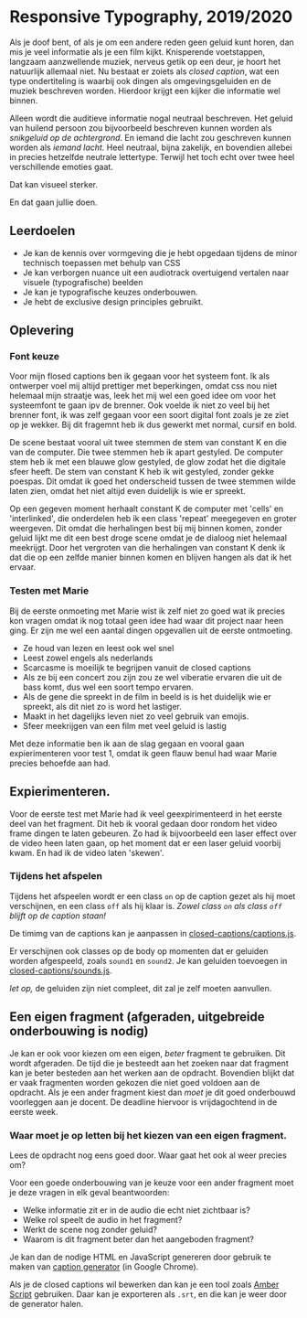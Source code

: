 # Responsive Typography, 2019/2020

Als je doof bent, of als je om een andere reden geen geluid kunt horen, dan mis je veel informatie als je een film kijkt. Knisperende voetstappen, langzaam aanzwellende muziek, nerveus getik op een deur, je hoort het natuurlijk allemaal niet. Nu bestaat er zoiets als *closed caption*, wat een type ondertiteling is waarbij ook dingen als omgevingsgeluiden en de muziek beschreven worden. Hierdoor krijgt een kijker die informatie wel binnen.

Alleen wordt die auditieve informatie nogal neutraal beschreven. Het geluid van huilend persoon zou bijvoorbeeld beschreven kunnen worden als *snikgeluid op de achtergrond*. En iemand die lacht zou geschreven kunnen worden als *iemand lacht.* Heel neutraal, bijna zakelijk, en bovendien allebei in precies hetzelfde neutrale lettertype. Terwijl het toch echt over twee heel verschillende emoties gaat. 

Dat kan visueel sterker. 

En dat gaan jullie doen.

## Leerdoelen

- Je kan de kennis over vormgeving die je hebt opgedaan tijdens de minor technisch toepassen met behulp van CSS
- Je kan verborgen nuance uit een audiotrack overtuigend vertalen naar visuele (typografische) beelden
- Je kan je typografische keuzes onderbouwen.
- Je hebt de exclusive design principles gebruikt.

## Oplevering




### Font keuze

Voor mijn flosed captions ben ik gegaan voor het systeem font. Ik als ontwerper voel mij altijd prettiger met beperkingen, omdat css nou niet helemaal mijn straatje was, leek het mij wel een goed idee om voor het systeemfont te gaan ipv de brenner. Ook voelde ik niet zo veel bij het brenner font, ik was zelf gegaan voor een soort digital font zoals je ze ziet op je wekker. Bij dit fragemnt heb ik dus gewerkt met normal, cursif en bold. 

De scene bestaat vooral uit twee stemmen de stem van constant K en die van de computer. Die twee stemmen heb ik apart gestyled. De computer stem heb ik met een blauwe glow gestyled, de glow zodat het die digitale sfeer heeft. De stem van constant K heb ik wit gestyled, zonder gekke poespas. Dit omdat ik goed het onderscheid tussen de twee stemmen wilde laten zien, omdat het niet altijd even duidelijk is wie er spreekt. 

Op een gegeven moment herhaalt constant K de computer met 'cells' en 'interlinked', die onderdelen heb ik een class 'repeat' meegegeven en groter weergeven. Dit omdat die herhalingen best bij mij binnen komen, zonder geluid lijkt me dit een best droge scene omdat je de dialoog niet helemaal meekrijgt. Door het vergroten van die herhalingen van constant K denk ik dat die op een zelfde manier binnen komen en blijven hangen als dat ik het ervaar.


### Testen met Marie

Bij de eerste onmoeting met Marie wist ik zelf niet zo goed wat ik precies kon vragen omdat ik nog totaal geen idee had waar dit project naar heen ging. Er zijn me wel een aantal dingen opgevallen uit de eerste ontmoeting.
 * Ze houd van lezen en leest ook wel snel
 * Leest zowel engels als nederlands
 * Scarcasme is moeilijk te begrijpen vanuit de closed captions
 * Als ze bij een concert zou zijn zou ze wel viberatie ervaren die uit de bass komt, dus wel een soort tempo ervaren.
 * Als de gene die spreekt in de film in beeld is is het duidelijk wie er spreekt, als dit niet zo is word het lastiger.
 * Maakt in het dagelijks leven niet zo veel gebruik van emojis.
 * Sfeer meekrijgen van een film met veel geluid is lastig
 
 Met deze informatie ben ik aan de slag gegaan en vooral gaan expierimenteren voor test 1, omdat ik geen flauw benul had waar Marie precies behoefde aan had.

## Expierimenteren.

Voor de eerste test met Marie had ik veel geexpirimenteerd in het eerste deel van het fragment. Dit heb ik vooral gedaan door rondom het video frame dingen te laten gebeuren. Zo had ik bijvoorbeeld een laser effect over de video heen laten gaan, op het moment dat er een laser geluid voorbij kwam. En had ik de video laten 'skewen'. 
### Tijdens het afspelen

Tijdens het afspeelen wordt er een class `on` op de caption gezet als hij moet verschijnen, en een class `off` als hij klaar is. *Zowel class `on` als class `off` blijft op de caption staan!*

De timimg van de captions kan je aanpassen in [closed-captions/captions.js](closed-captions/captions.js).

Er verschijnen ook classes op de body op momenten dat er geluiden worden afgespeeld, zoals `sound1` en `sound2`. Je kan geluiden toevoegen in [closed-captions/sounds.js](closed-captions/sounds.js).

*let op,* de geluiden zijn niet compleet, dit zal je zelf moeten aanvullen.

## Een eigen fragment (afgeraden, uitgebreide onderbouwing is nodig)

Je kan er ook voor kiezen om een eigen, *beter* fragment te gebruiken. Dit wordt afgeraden. De tijd die je besteedt aan het zoeken naar dat fragment kan je beter besteden aan het werken aan de opdracht. Bovendien blijkt dat er vaak fragmenten worden gekozen die niet goed voldoen aan de opdracht. Als je een ander fragment kiest dan *moet* je dit goed onderbouwd voorleggen aan je docent. De deadline hiervoor is vrijdagochtend in de eerste week.

### Waar moet je op letten bij het kiezen van een eigen fragment.
Lees de opdracht nog eens goed door. Waar gaat het ook al weer precies om? 

Voor een goede onderbouwing van je keuze voor een ander fragment moet je deze vragen in elk geval beantwoorden:

- Welke informatie zit er in de audio die echt niet zichtbaar is?
- Welke rol speelt de audio in het fragment?
- Werkt de scene nog zonder geluid?
- Waarom is dit fragment beter dan het aangeboden fragment?

Je kan dan de nodige HTML en JavaScript genereren door gebruik te maken van [caption generator](https://cmda-minor-vid.github.io/web-typography-18-19/generator/) (in Google Chrome). 

Als je de closed captions wil bewerken dan kan je een tool zoals [Amber Script](https://www.amberscript.com/en) gebruiken. Daar kan je exporteren als `.srt`, en die kan je weer door de generator halen.
